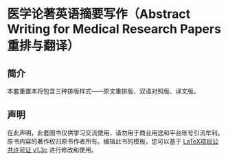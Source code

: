 # 医学论著英语摘要写作（Abstract Writing for Medical  Research Papers 重排与翻译）

## 简介

本套重置本将包含三种排版样式——原文重排版、双语对照版、译文版。

## 声明

在此声明，此套图书仅供学习交流使用，请勿用于商业用途和平台账号引流牟利。原书内容的著作权归原书作者所有。编辑此书的模板，您可以基于 [LaTeX项目公共许可证 v1.3c](https://www.latex-project.org/lppl/lppl-1-3c/) 进行修改和使用。
